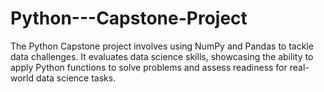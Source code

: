 # Python---Capstone-Project
The Python Capstone project involves using NumPy and Pandas to tackle data challenges. It evaluates data science skills, showcasing the ability to apply Python functions to solve problems and assess readiness for real-world data science tasks.
